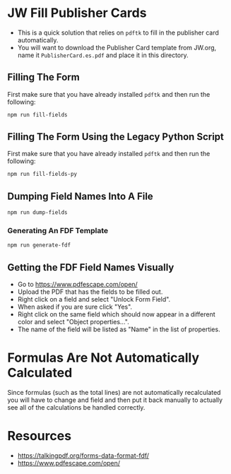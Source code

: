# JW Fill Publisher Cards

- This is a quick solution that relies on `pdftk` to fill in the publisher card automatically.
- You will want to download the Publisher Card template from JW.org, name it `PublisherCard.es.pdf` and place it in this directory.

## Filling The Form

First make sure that you have already installed `pdftk` and then run the following:
```bash
npm run fill-fields
```

## Filling The Form Using the Legacy Python Script

First make sure that you have already installed `pdftk` and then run the following:
```bash
npm run fill-fields-py
```

## Dumping Field Names Into A File

```bash
npm run dump-fields
```

### Generating An FDF Template

```bash
npm run generate-fdf
```

## Getting the FDF Field Names Visually

- Go to https://www.pdfescape.com/open/
- Upload the PDF that has the fields to be filled out.
- Right click on a field and select "Unlock Form Field".
- When asked if you are sure click "Yes".
- Right click on the same field which should now appear in a different color and select "Object properties...".
- The name of the field will be listed as "Name" in the list of properties.

# Formulas Are Not Automatically Calculated

Since formulas (such as the total lines) are not automatically recalculated you will have to change and field and then put it back manually to actually see all of the calculations be handled correctly.

# Resources

- https://talkingpdf.org/forms-data-format-fdf/
- https://www.pdfescape.com/open/

